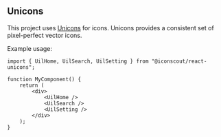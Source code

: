 ## Unicons

This project uses [Unicons](https://iconscout.com/unicons) for icons. Unicons provides a consistent set of pixel-perfect vector icons.

Example usage:

```tsx
import { UilHome, UilSearch, UilSetting } from "@iconscout/react-unicons";

function MyComponent() {
    return (
        <div>
            <UilHome />
            <UilSearch />
            <UilSetting />
        </div>
    );
}
```

